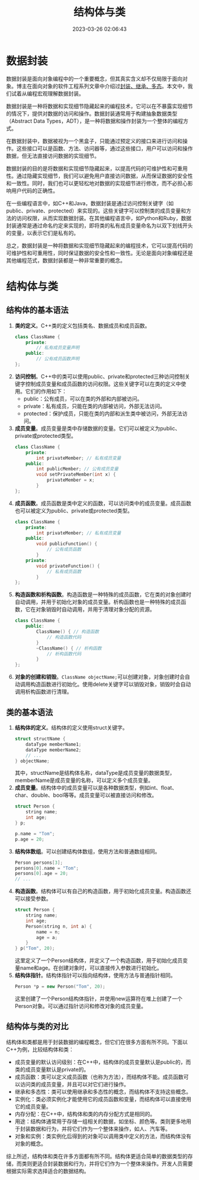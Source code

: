 ﻿---
title: 结构体与类
date: 2023-03-26 02:06:43
summary: 本文从数据封装入手，以C++为例，讨论结构体与类的语法规则和区别。
tags:
- 程序设计
categories:
- 程序设计
---

# 数据封装

数据封装是面向对象编程中的一个重要概念，但其真实含义却不仅局限于面向对象。博主在面向对象的软件工程系列文章中介绍过[封装、继承、多态](https://blankspace.blog.csdn.net/article/details/114697596)。本文中，我们试着从编程宏观理解数据封装。

数据封装是一种将数据和实现细节隐藏起来的编程技术，它可以在不暴露实现细节的情况下，提供对数据的访问和操作。数据封装通常用于构建抽象数据类型（Abstract Data Types，ADT），是一种将数据和操作封装为一个整体的编程方式。

在数据封装中，数据被视为一个黑盒子，只能通过预定义的接口来进行访问和操作。这些接口可以是函数、方法、访问器等，通过这些接口，用户可以访问和操作数据，但无法直接访问数据的实现细节。

数据封装的目的是将数据和实现细节隐藏起来，以提高代码的可维护性和可重用性。通过隐藏实现细节，我们可以避免用户直接访问数据，从而保证数据的安全性和一致性。同时，我们也可以更轻松地对数据的实现细节进行修改，而不必担心影响用户代码的正确性。

在一些编程语言中，如C++和Java，数据封装是通过访问控制关键字（如public、private、protected）来实现的。这些关键字可以控制类的成员变量和方法的访问权限，从而实现数据封装。在其他编程语言中，如Python和Ruby，数据封装通常是通过命名约定来实现的，即将类的私有成员变量命名为以双下划线开头的变量，以表示它们是私有的。

总之，数据封装是一种将数据和实现细节隐藏起来的编程技术，它可以提高代码的可维护性和可重用性，同时保证数据的安全性和一致性。无论是面向对象编程还是其他编程范式，数据封装都是一种非常重要的概念。

# 结构体与类

## 结构体的基本语法

1. **类的定义**。C++类的定义包括类名、数据成员和成员函数。
    ```cpp
    class ClassName {
        private:
            // 私有成员变量声明
        public:
            // 公有成员函数声明
    };
    ```
2. **访问控制**。C++中的类可以使用public、private和protected三种访问控制关键字控制成员变量和成员函数的访问权限。这些关键字可以在类的定义中使用。它们的作用如下：
    - public：公有成员，可以在类的外部和内部被访问。
    - private：私有成员，只能在类的内部被访问，外部无法访问。
    - protected：保护成员，只能在类的内部和派生类中被访问，外部无法访问。
3. **成员变量**。成员变量是类中存储数据的变量。它们可以被定义为public、private或protected类型。
    ```cpp
    class ClassName {
        private:
            int privateMember; // 私有成员变量
        public:
            int publicMember; // 公有成员变量
            void setPrivateMember(int x) {
                privateMember = x;
            }
    };
    ```
4. **成员函数**。成员函数是类中定义的函数，可以访问类中的成员变量。成员函数也可以被定义为public、private或protected类型。
    ```cpp
    class ClassName {
        private:
            int privateMember; // 私有成员变量
        public:
            void publicFunction() {
                // 公有成员函数
            }
        private:
            void privateFunction() {
                // 私有成员函数
            }
    };
    ```
5. **构造函数和析构函数**。构造函数是一种特殊的成员函数，它在类的对象创建时自动调用，并用于初始化对象的成员变量。析构函数也是一种特殊的成员函数，它在对象销毁时自动调用，并用于清理对象分配的资源。
    ```cpp
    class ClassName {
        public:
            ClassName() { // 构造函数
                // 构造函数代码
            }
            ~ClassName() { // 析构函数
                // 析构函数代码
            }
    };
    ```
6. **对象的创建和销毁**。`ClassName objectName;`可以创建对象，对象创建时会自动调用构造函数进行初始化。使用delete关键字可以销毁对象，销毁时会自动调用析构函数进行清理。

## 类的基本语法

1. **结构体的定义**。结构体的定义使用struct关键字。
    ```cpp
    struct structName {
        dataType memberName1;
        dataType memberName2;
        // ...
    } objectName;
    ```
    其中，structName是结构体名称，dataType是成员变量的数据类型，memberName是成员变量的名称，可以定义多个成员变量。
2. **成员变量**。结构体中的成员变量可以是各种数据类型，例如int、float、char、double、bool等等。成员变量可以被直接访问和修改。
    ```cpp
    struct Person {
        string name;
        int age;
    } p;

    p.name = "Tom";
    p.age = 20;
    ```
3. **结构体数组**。可以创建结构体数组，使用方法和普通数组相同。
    ```cpp
    Person persons[3];
    persons[0].name = "Tom";
    persons[0].age = 20;
    // ...
    ```
4. **构造函数**。结构体可以有自己的构造函数，用于初始化成员变量。构造函数还可以接受参数。
    ```cpp
    struct Person {
        string name;
        int age;
        Person(string n, int a) {
            name = n;
            age = a;
        }
    } p("Tom", 20);
    ```
    这里定义了一个Person结构体，并定义了一个构造函数，用于初始化成员变量name和age。在创建对象时，可以直接传入参数进行初始化。
5. **结构体指针**。结构体指针可以指向结构体，使用方法与普通指针相同。
    ```cpp
    Person *p = new Person("Tom", 20);
    ```
    这里创建了一个Person结构体指针，并使用new运算符在堆上创建了一个Person对象。可以通过指针访问和修改对象的成员变量。

## 结构体与类的对比

结构体和类都是用于封装数据的编程概念，但它们在很多方面有所不同。下面以C++为例，比较结构体和类：
- 成员变量的默认访问级别：在C++中，结构体的成员变量默认是public的，而类的成员变量默认是private的。
- 成员函数：类可以定义成员函数（也称为方法），而结构体不能。成员函数可以访问类的成员变量，并且可以对它们进行操作。
- 继承和多态性：类可以使用继承和多态性的概念，而结构体不支持这些概念。
- 实例化：类必须实例化才能使用它的成员函数和变量，而结构体可以直接使用它的成员变量。
- 内存分配：在C++中，结构体和类的内存分配方式是相同的。
- 用途：结构体通常用于存储一组相关的数据，如坐标、颜色等。类则更多地用于封装数据和行为，并将它们作为一个整体来操作，如人、汽车等。
- 对象和实例：类实例化后得到的对象可以调用类中定义的方法，而结构体没有对象的概念。

综上所述，结构体和类在许多方面都有所不同。结构体更适合简单的数据类型的存储，而类则更适合封装数据和行为，并将它们作为一个整体来操作。开发人员需要根据实际需求选择适合的数据结构。
